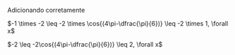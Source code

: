 Adicionando corretamente

$-1 \times -2 \leq -2 \times \cos{(4\pi-\dfrac{\pi}{6})} \leq -2 \times 1, \forall x$

$-2 \leq -2\cos{(4\pi-\dfrac{\pi}{6})} \leq 2, \forall x$